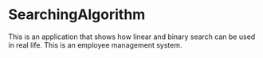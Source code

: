 # SearchingAlgorithm
This is an application that shows how linear and binary search can be used in real life. This is an employee management system. 
